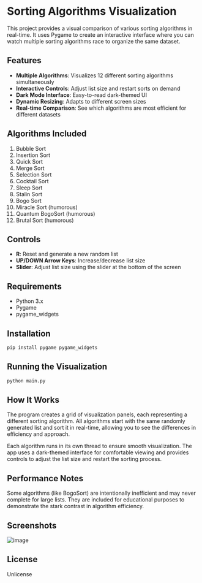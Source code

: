 # Sorting Algorithms Visualization

This project provides a visual comparison of various sorting algorithms in real-time. It uses Pygame to create an interactive interface where you can watch multiple sorting algorithms race to organize the same dataset.

## Features

- **Multiple Algorithms**: Visualizes 12 different sorting algorithms simultaneously
- **Interactive Controls**: Adjust list size and restart sorts on demand
- **Dark Mode Interface**: Easy-to-read dark-themed UI
- **Dynamic Resizing**: Adapts to different screen sizes
- **Real-time Comparison**: See which algorithms are most efficient for different datasets

## Algorithms Included

1. Bubble Sort
2. Insertion Sort
3. Quick Sort
4. Merge Sort
5. Selection Sort
6. Cocktail Sort
7. Sleep Sort
8. Stalin Sort
9. Bogo Sort
10. Miracle Sort (humorous)
11. Quantum BogoSort (humorous)
12. Brutal Sort (humorous)

## Controls

- **R**: Reset and generate a new random list
- **UP/DOWN Arrow Keys**: Increase/decrease list size
- **Slider**: Adjust list size using the slider at the bottom of the screen

## Requirements

- Python 3.x
- Pygame
- pygame_widgets

## Installation

```bash
pip install pygame pygame_widgets
```

## Running the Visualization

```bash
python main.py
```

## How It Works

The program creates a grid of visualization panels, each representing a different sorting algorithm. All algorithms start with the same randomly generated list and sort it in real-time, allowing you to see the differences in efficiency and approach.

Each algorithm runs in its own thread to ensure smooth visualization. The app uses a dark-themed interface for comfortable viewing and provides controls to adjust the list size and restart the sorting process.

## Performance Notes

Some algorithms (like BogoSort) are intentionally inefficient and may never complete for large lists. They are included for educational purposes to demonstrate the stark contrast in algorithm efficiency.

## Screenshots

![image](https://github.com/user-attachments/assets/49a0e662-5ee7-4e6c-b3a7-743649e5893b)


## License

Unlicense
